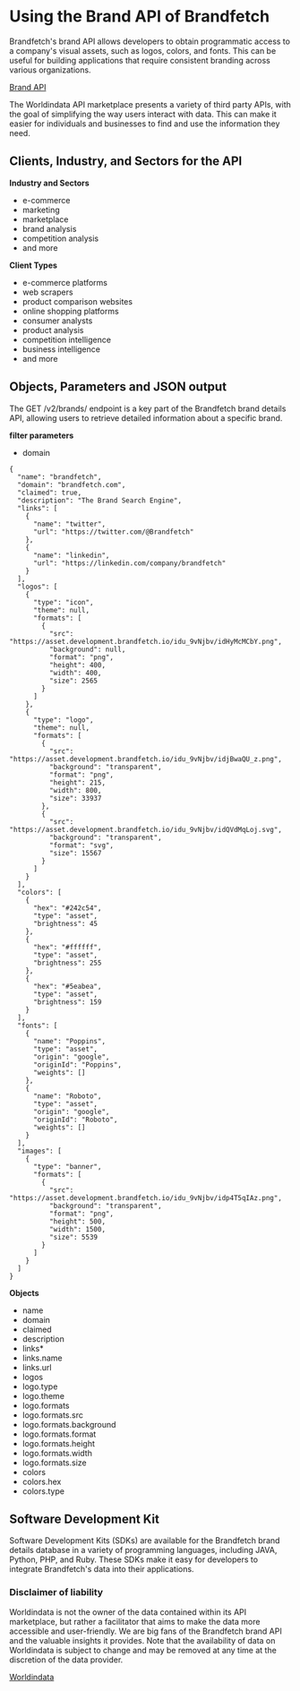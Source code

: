 # Using the Brand API of Brandfetch #
Brandfetch's brand API allows developers to obtain programmatic access to a company's visual assets, such as logos, colors, and fonts. This can be useful for building applications that require consistent branding across various organizations.



[Brand API](https://www.worldindata.com/api/Brandfetch-brand-api)

The Worldindata API marketplace presents a variety of third party APIs, with the goal of simplifying the way users interact with data. This can make it easier for individuals and businesses to find and use the information they need.

## Clients, Industry, and Sectors for the API ##

**Industry and Sectors**
- e-commerce
- marketing
- marketplace
- brand analysis
- competition analysis
- and more

**Client Types**
- e-commerce platforms
- web scrapers
- product comparison websites
- online shopping platforms
- consumer analysts
- product analysis
- competition intelligence
- business intelligence
- and more




## Objects, Parameters and JSON output ##
The GET /v2/brands/ endpoint is a key part of the Brandfetch brand details API, allowing users to retrieve detailed information about a specific brand.


**filter parameters**
- domain


```
{
  "name": "brandfetch",
  "domain": "brandfetch.com",
  "claimed": true,
  "description": "The Brand Search Engine",
  "links": [
    {
      "name": "twitter",
      "url": "https://twitter.com/@Brandfetch"
    },
    {
      "name": "linkedin",
      "url": "https://linkedin.com/company/brandfetch"
    }
  ],
  "logos": [
    {
      "type": "icon",
      "theme": null,
      "formats": [
        {
          "src": "https://asset.development.brandfetch.io/idu_9vNjbv/idHyMcMCbY.png",
          "background": null,
          "format": "png",
          "height": 400,
          "width": 400,
          "size": 2565
        }
      ]
    },
    {
      "type": "logo",
      "theme": null,
      "formats": [
        {
          "src": "https://asset.development.brandfetch.io/idu_9vNjbv/idjBwaQU_z.png",
          "background": "transparent",
          "format": "png",
          "height": 215,
          "width": 800,
          "size": 33937
        },
        {
          "src": "https://asset.development.brandfetch.io/idu_9vNjbv/idQVdMqLoj.svg",
          "background": "transparent",
          "format": "svg",
          "size": 15567
        }
      ]
    }
  ],
  "colors": [
    {
      "hex": "#242c54",
      "type": "asset",
      "brightness": 45
    },
    {
      "hex": "#ffffff",
      "type": "asset",
      "brightness": 255
    },
    {
      "hex": "#5eabea",
      "type": "asset",
      "brightness": 159
    }
  ],
  "fonts": [
    {
      "name": "Poppins",
      "type": "asset",
      "origin": "google",
      "originId": "Poppins",
      "weights": []
    },
    {
      "name": "Roboto",
      "type": "asset",
      "origin": "google",
      "originId": "Roboto",
      "weights": []
    }
  ],
  "images": [
    {
      "type": "banner",
      "formats": [
        {
          "src": "https://asset.development.brandfetch.io/idu_9vNjbv/idp4T5qIAz.png",
          "background": "transparent",
          "format": "png",
          "height": 500,
          "width": 1500,
          "size": 5539
        }
      ]
    }
  ]
}

```
**Objects**
- name
- domain
- claimed
- description
- links*
- links.name
- links.url
- logos
- logo.type
- logo.theme
- logo.formats
- logo.formats.src
- logo.formats.background
- logo.formats.format
- logo.formats.height
- logo.formats.width
- logo.formats.size
- colors
- colors.hex
- colors.type

## Software Development Kit ##
Software Development Kits (SDKs) are available for the Brandfetch brand details database in a variety of programming languages, including JAVA, Python, PHP, and Ruby. These SDKs make it easy for developers to integrate Brandfetch's data into their applications.


### Disclaimer of liability ###

Worldindata is not the owner of the data contained within its API marketplace, but rather a facilitator that aims to make the data more accessible and user-friendly. We are big fans of the Brandfetch brand API and the valuable insights it provides. Note that the availability of data on Worldindata is subject to change and may be removed at any time at the discretion of the data provider.

[Worldindata](https://www.worldindata.com)
